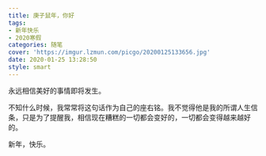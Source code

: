 ```yaml
---
title: 庚子鼠年，你好
tags: 
- 新年快乐
- 2020寒假
categories: 随笔
cover: 'https://imgur.lzmun.com/picgo/20200125133656.jpg'
date: 2020-01-25 13:28:50
style: smart
---
```


永远相信美好的事情即将发生。

不知什么时候，我常常将这句话作为自己的座右铭。我不觉得他是我的所谓人生信条，只是为了提醒我，相信现在糟糕的一切都会变好的，一切都会变得越来越好的。

新年，快乐。

